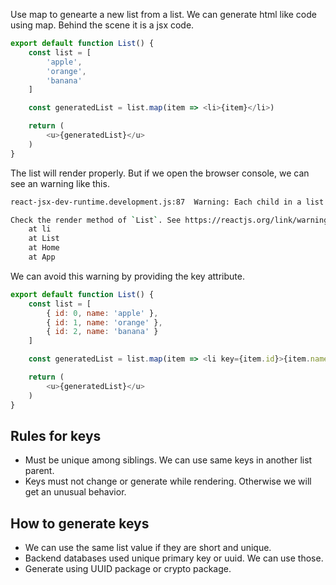 Use map to genearte a new list from a list. We can generate html like code using map. Behind the scene it is a jsx code.
```javascript
export default function List() {
    const list = [
        'apple',
        'orange',
        'banana'
    ]

    const generatedList = list.map(item => <li>{item}</li>)

    return (
        <u>{generatedList}</u>
    )
}
```
The list will render properly. But if we open the browser console, we can see an warning like this.
```bash
react-jsx-dev-runtime.development.js:87  Warning: Each child in a list should have a unique "key" prop.

Check the render method of `List`. See https://reactjs.org/link/warning-keys for more information.
    at li
    at List
    at Home
    at App
```
We can avoid this warning by providing the key attribute.
```javascript
export default function List() {
    const list = [
        { id: 0, name: 'apple' },
        { id: 1, name: 'orange' },
        { id: 2, name: 'banana' }
    ]

    const generatedList = list.map(item => <li key={item.id}>{item.name}</li>)

    return (
        <u>{generatedList}</u>
    )
}
```
## Rules for keys
* Must be unique among siblings. We can use same keys in another list parent.
* Keys must not change or generate while rendering. Otherwise we will get an unusual behavior.
## How to generate keys
* We can use the same list value if they are short and unique.
* Backend databases used unique primary key or uuid. We can use those.
* Generate using UUID package or crypto package.